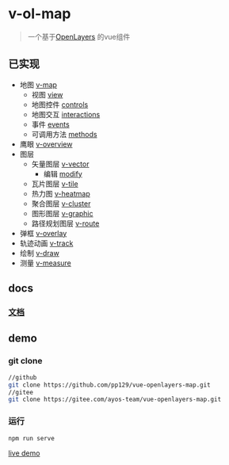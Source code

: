 # v-ol-map

> 一个基于[OpenLayers](https://openlayers.org/) 的vue组件

## 已实现

- 地图 [v-map](https://pp129.github.io/vue-openlayers-map/MAP.html)
  - 视图 [view](https://pp129.github.io/vue-openlayers-map/MAP.html#view)
  - 地图控件 [controls](https://pp129.github.io/vue-openlayers-map/MAP.html#controls)
  - 地图交互 [interactions](https://pp129.github.io/vue-openlayers-map/MAP.html#interactions)
  - 事件 [events](https://pp129.github.io/vue-openlayers-map/MAP.html#events)
  - 可调用方法 [methods](https://pp129.github.io/vue-openlayers-map/MAP.html#methods)
- 鹰眼 [v-overview](https://pp129.github.io/vue-openlayers-map/OVERVIEW.html)
- 图层
  - 矢量图层 [v-vector](https://pp129.github.io/vue-openlayers-map/VECTORLAYER.html)
    - 编辑 [modify](https://pp129.github.io/vue-openlayers-map/VECTORLAYER.html#modify)
  - 瓦片图层 [v-tile](https://pp129.github.io/vue-openlayers-map/TILELAYER.html)
  - 热力图 [v-heatmap](https://pp129.github.io/vue-openlayers-map/HEATMAPLAYER.html)
  - 聚合图层 [v-cluster](https://pp129.github.io/vue-openlayers-map/CLUSTERLAYER.html)
  - 图形图层 [v-graphic](https://pp129.github.io/vue-openlayers-map/GRAPHICLAYER.html)
  - 路径规划图层 [v-route](https://pp129.github.io/vue-openlayers-map/ROUTELAYER.html)
-  弹框 [v-overlay](https://pp129.github.io/vue-openlayers-map/OVERLAY.html)
-  轨迹动画 [v-track](https://pp129.github.io/vue-openlayers-map/TRACK.html)
-  绘制 [v-draw](https://pp129.github.io/vue-openlayers-map/DRAW.html)
-  测量 [v-measure](https://pp129.github.io/vue-openlayers-map/MEASURE.html)

## docs

### [文档](https://pp129.github.io/vue-openlayers-map/DEV.html)

## demo

### git clone

```bash
//github
git clone https://github.com/pp129/vue-openlayers-map.git
//gitee
git clone https://gitee.com/ayos-team/vue-openlayers-map.git
```

### 运行
```bash
npm run serve
```
[live demo](https://vue-openlayers-map.netlify.app)
